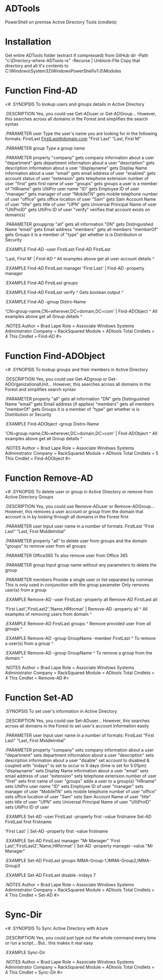   # ADTools
PowerShell on premise Active Directory Tools (cmdlets)

  # Installation
Get entire ADTools folder (extract if compressed) from GitHub
dir -Path "c:\Directory-where-ADTools-is" -Recurse | Unblock-File
Copy that directory and all it's contents to C:\Windows\System32\WindowsPowerShell\v1.0\Modules

  # Function Find-AD
<#
.SYNOPSIS
To lookup users and groups details in Active Directory

.DESCRIPTION
Yes, you could use Get-ADuser or Get-ADGroup...
However, this searches across all domains in the Forest and simplifies the search syntax

.PARAMETER user
Type the user's name you are looking for in the following formats:
FirstLast
FirstLast@domain.com
"First Last"
"Last, First M"

.PARAMETER group
Type a group name

.PARAMETER property
"company" gets company information about a user
"department" gets department information about a user
"description" gets description information about a user
"displayname" gets Display Name information about a user
"email" gets email address of user
"enabled" gets account status of user
"extension" gets telephone extension number of user
"first" gets first name of user
"groups" gets groups a user is a member of
"HRname" gets UltiPro user name
"ID" gets Employee ID of user
"manager" gets manager of user
"MobileTN" gets mobile telephone number of user
"office" gets office location of user
"Sam" gets Sam Account Name of user
"title" gets title of user
"UPN" gets Universal Principal Name of user
"UltiProID" gets UltiPro ID of user
"verify" verifies that account exists on domain(s)

.PARAMETER groupprop
"all" gets all information
"DN" gets Distinguished Name
"email" gets Email address
"members" gets all members
"memberOf" gets Groups it is a member of
"type" get whether is is Distribution or Security

.EXAMPLE
Find-AD -user FirstLast
Find-AD FirstLast

'Last, First M' | Find-AD
^ All examples above get all user account details ^

.EXAMPLE
Find-AD FirstLast manager
'First Last' | Find-AD -property manager

.EXAMPLE
Find-AD FirstLast groups

.EXAMPLE
Find-AD FirstLast verify
^ Gets boolean output ^

.EXAMPLE
Find-AD -group Distro-Name

'CN=group-name,CN=wherever,DC=domain,DC=com' | Find-ADObject
^ All examples above get all Group details ^

.NOTES
Author = Brad Lape
Role = Associate Windows Systems Administrator
Company = RackSquared
Module = ADtools
Total Cmdlets = 4
This Cmdlet = Find-AD
#>


  # Function Find-ADObject
<#
.SYNOPSIS
To lookup groups and their members in Active Directory

.DESCRIPTION
Yes, you could use Get-ADgroup or Get-ADOrganizationalUnit...
However, this searches across all domains in the Forest and simplifies search syntax

.PARAMETER property
"all" gets all information
"DN" gets Distinguished Name
"email" gets Email address (if applies)
"members" gets all members
"memberOf" gets Groups it is a member of
"type" get whether is is Distribution or Security

.EXAMPLE
Find-ADObject -group Distro-Name

'CN=group-name,CN=wherever,DC=domain,DC=com' | Find-ADObject
^ All examples above get all Group details ^

.NOTES
Author = Brad Lape
Role = Associate Windows Systems Administrator
Company = RackSquared
Module = ADtools
Total Cmdlets = 5
This Cmdlet = Find-ADObject
 #>


  # Function Remove-AD
 <#
.SYNOPSIS
To delete user or group in Active Directory or remove from Active Directory Groups

.DESCRIPTION
Yes, you could use Remove-ADuser or Remove-ADGroup...
However, this removes a user account or group from the domain that account is in by looking through all domains in the Forest first

.PARAMETER user
Input user name in a number of formats:
FirstLast
"First Last"
"Last, First MiddleInitial"

.PARAMETER property
"all" to delete user from groups and the domain
"groups" to remove user from all groups

.PARAMETER Office365
To also remove user from Office 365

.PARAMETER group
Input group name without any parameters to delete the group

.PARAMETER members
Provide a single user or list separated by commas
This is only used in conjunction with the group parameter
Only removes user(s) from a group

.EXAMPLE
Remove-AD -user FirstLast -property all
Remove-AD FirstLast all

'First Last','FirstLast2','Name,HRformat' | Remove-AD -property all
^ All examples of removing users from domain ^

.EXAMPLE
Remove-AD FirstLast groups
^ Remove provided user from all groups ^

.EXAMPLE
Remove-AD -group GroupName -member FirstLast
^ To remove a user(s) from a group ^

.EXAMPLE
Remove-AD -group GroupName
^ To remove a group from the domain ^

.NOTES
Author = Brad Lape
Role = Associate Windows Systems Administrator
Company = RackSquared
Module = ADtools
Total Cmdlets = 4
This Cmdlet = Remove-AD
#>


  # Function Set-AD
.SYNOPSIS
To set user's information in Active Directory

.DESCRIPTION
Yes, you could use Set-ADuser...
However, this searches across all domains in the Forest to set user's account information easily

.PARAMETER user
Input user name in a number of formats:
FirstLast
"First Last"
"Last, First MiddleInitial"

.PARAMETER property
"company" sets company information about a user
"department" sets department information about a user
"description" sets description information about a user
"disable" set account to disabled & coupled with "indays" to set to occur in X days (time is set for 5:01pm)
"displayname" sets Display Name information about a user
"email" sets email address of user
"extension" sets telephone extension number of user
"first" sets first name of user
"groups" adds a user to a group(s)
"HRname" sets UltiPro user name
"ID" sets Employee ID of user
"manager" sets manager of user
"MobileTN" sets mobile telephone number of user
"office" sets office location of user
"Sam" sets Sam Account Name of user
"title" sets title of user
"UPN" sets Universal Principal Name of user
"UltiProID" sets UltiPro ID of user

.EXAMPLE
Set-AD -user FirstLast -property first -value firstname
Set-AD FirstLast first firstname

'First Last' | Set-AD -property first -value firstname

.EXAMPLE
Set-AD FirstLast manager "Mr Manager"
'First Last','FirstLast2','Name,HRformat' | Set-AD -property manager -value "Mr Manager"

.EXAMPLE
Set-AD FirstLast groups IMMA-Group-1,IMMA-Group2,IMMA-Group3

.EXAMPLE
Set-AD FirstLast disable -indays 7

.NOTES
Author = Brad Lape
Role = Associate Windows Systems Administrator
Company = RackSquared
Module = ADtools
Total Cmdlets = 4
This Cmdlet = Set-AD
 #>


  # Sync-Dir
 <#
.SYNOPSIS
To Sync Active Directory with Azure

.DESCRIPTION
Yes, you could just type out the whole command every time or run a script...
But.. this makes it real easy

.EXAMPLE
Sync-Dir

.NOTES
Author = Brad Lape
Role = Associate Windows Systems Administrator
Company = RackSquared
Module = ADtools
Total Cmdlets = 4
This Cmdlet = Sync-Dir
#>
